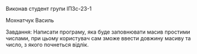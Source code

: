 Виконав студент групи ІПЗс-23-1

Мохнатчук Василь

Завдання: Написати програму, яка буде заповнювати масив простими числами, при цьому користувач сам зможе ввести довжину масиву та число, з якого почнеться відлік.

